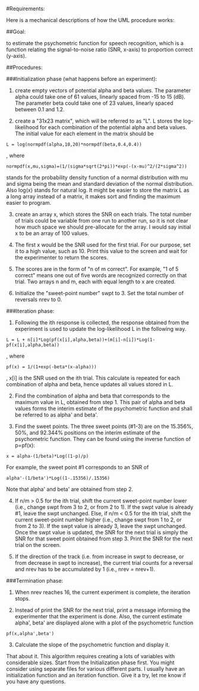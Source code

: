 #Requirements:

Here is a mechanical descriptions of how the UML procedure works:

##Goal:

to estimate the psychometric function for speech recognition, which is a function relating the signal-to-noise ratio (SNR, x-axis) to proportion correct (y-axis).

##Procedures:

###Initialization phase (what happens before an experiment):

1. create empty vectors of potential alpha and beta values. The parameter alpha could take one of 61 values, linearly spaced from -15 to 15 (dB). The parameter beta could take one of 23 values, linearly spaced between 0.1 and 1.2.

2. create a "31x23 matrix", which will be referred to as "L". L stores the log-likelihood for each combination of the potential alpha and beta values. The initial value for each element in the matrix should be 

```
L = log(normpdf(alpha,10,20)*normpdf(beta,0.4,0.4))
```

, where 

```
normpdf(x,mu,sigma)=(1/(sigma*sqrt(2*pi))*exp(-(x-mu)^2/(2*sigma^2))
``` 

stands for the probability density function of a normal distribution with mu and sigma being the mean and standard deviation of the normal distribution. Also log(x) stands for natural log. It might be easier to store the matrix L as a long array instead of a matrix, it makes sort and finding the maximum easier to program.

3. create an array x, which stores the SNR on each trials. The total number of trials could be variable from one run to another run, so it is not clear how much space we should pre-allocate for the array. I would say initial x to be an array of 100 values. 

4. The first x would be the SNR used for the first trial. For our purpose, set it to a high value, such as 10. Print this value to the screen and wait for the experimenter to return the scores.

5. The scores are in the form of "n of m correct". For example, "1 of 5 correct" means one out of five words are recognized correctly on that trial. Two arrays n and m, each with equal length to x are created.

6. Initialize the "sweet-point number" swpt to 3. Set the total number of reversals nrev to 0.


###Iteration phase:

1. Following the ith response is collected, the response obtained from the experiment is used to update the log-likelihood L in the following way.

```
L = L + n[i]*Log(pf(x[i],alpha,beta))+(m[i]-n[i])*Log(1-pf(x[i],alpha,beta))
```

, where 

```
pf(x) = 1/(1+exp(-beta*(x-alpha)))
```

, x[i] is the SNR used on the ith trial. This calculate is repeated for each combination of alpha and beta, hence updates all values stored in L.

2. Find the combination of alpha and beta that corresponds to the maximum value in L, obtained from step 1. This pair of alpha and beta values forms the interim estimate of the psychometric function and shall be referred to as alpha' and beta'.

3. Find the sweet points. The three sweet points (#1-3) are on the  15.356%, 50%, and 92.344% positions on the interim estimate of the psychometric function. They can be found using the inverse function of p=pf(x): 

```
x = alpha-(1/beta)*Log((1-p)/p)
```

For example, the sweet point #1 corresponds to an SNR of 

```
alpha'-(1/beta')*Log((1-.15356)/.15356)
```

Note that alpha' and beta' are obtained from step 2.

4. If n/m > 0.5 for the ith trial, shift the current sweet-point number lower (i.e., change swpt from 3 to 2, or from 2 to 1). If the swpt value is already #1, leave the swpt unchanged. Else, if n/m < 0.5 for the ith trial, shift the current sweet-point number higher (i.e., change swpt from 1 to 2, or from 2 to 3). If the swpt value is already 3, leave the swpt unchanged. Once the swpt value is updated, the SNR for the next trial is simply the SNR for that sweet point obtained from step 3. Print the SNR for the next trial on the screen.

5. If the direction of the track (i.e. from increase in swpt to decrease, or from decrease in swpt to increase), the current trial counts for a reversal and nrev has to be accumulated by 1 (i.e., nrev = nrev+1).

###Termination phase:

1. When nrev reaches 16, the current experiment is complete, the iteration stops. 

2. Instead of print the SNR for the next trial, print a message informing the experimenter that the experiment is done. Also, the current estimate alpha', beta' are displayed alone with a plot of the psychometric function 

```
pf(x,alpha',beta')
```

3. Calculate the slope of the psychometric function and display it.


That about it. This algorithm requires creating a lots of variables with considerable sizes. Start from the Initialization phase first. You might consider using separate files for various different parts. I usually have an initialization function and an iteration function. Give it a try, let me know if you have any questions.
